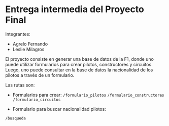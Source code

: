 # Entrega intermedia del Proyecto Final


Integrantes:

* Agrelo Fernando
* Leslie Milagros

El proyecto consiste en generar una base de datos de la F1, donde uno puede utilizar formularios para crear pilotos, constructores y circuitos. Luego, uno puede consultar en la base de datos la nacionalidad de los pilotos a través de un formulario.


Las rutas son:

* Formularios para crear:
`/formulario_pilotos`
`/formulario_constructores`
`/formulario_circuitos`

* Formulario para buscar nacionalidad pilotos:

`/busqueda`